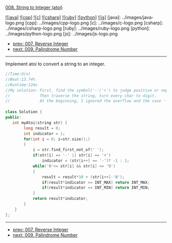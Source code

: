 [008. String to Integer (atoi)](https://leetcode.com/problems/string-to-integer-atoi/)

[![java]](../java/008-string-to-integer-atoi.md)
[![cpp]](../cpp/008-string-to-integer-atoi.md)
[![c]](../c/008-string-to-integer-atoi.md)
[![csharp]](../csharp/008-string-to-integer-atoi.md)
[![ruby]](../ruby/008-string-to-integer-atoi.md)
[![python]](../python/008-string-to-integer-atoi.md)
[![js]](../js/008-string-to-integer-atoi.md)
[java]: ../images/java-logo.png
[cpp]: ../images/cpp-logo.png
[c]: ../images/c-logo.png
[csharp]: ../images/csharp-logo.png
[ruby]: ../images/ruby-logo.png
[python]: ../images/python-logo.png
[js]: ../images/js-logo.png

- [prev: 007. Reverse Integer](007-reverse-integer.md)
- [next: 009. Palindrome Number](009-palindrome-number.md)

---
Implement atoi to convert a string to an integer.

```C++
//Time:O(n)
//Beat:13.74%
//Runtime:12ms
//My solution: First, find the symbol('-'/'+') to judge positive or negative, 
//             Then traverse the string, turn every char to digit.
//             At the beginning, I ignored the overflow and the case '-+2'.

class Solution {
public:
   int myAtoi(string str) {
    	long result = 0;
    	int indicator = 1;
	    for(int i = 0; i<str.size();)
	    {
	        i = str.find_first_not_of(' ');
	        if(str[i] == '-' || str[i] == '+')
	            indicator = (str[i++] == '-')? -1 : 1;
	        while('0'<= str[i] && str[i] <= '9') 
	        {
	            result = result*10 + (str[i++]-'0');
	            if(result*indicator >= INT_MAX) return INT_MAX;
	            if(result*indicator <= INT_MIN) return INT_MIN;                
	        }
	        return result*indicator;
	    }
	}
};
```


---

- [prev: 007. Reverse Integer](007-reverse-integer.md)
- [next: 009. Palindrome Number](009-palindrome-number.md)
